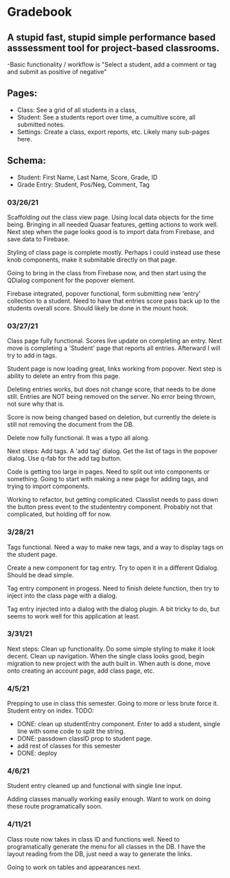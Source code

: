 # Gradebook
## A stupid fast, stupid simple performance based asssessment tool for project-based classrooms.

-Basic functionality / workflow is "Select a student, add a comment or tag and submit as positive of negative"

## Pages:
* Class: See a grid of all students in a class, 
* Student: See a students report over time, a cumultive score, all submitted notes.
* Settings: Create a class, export reports, etc. Likely many sub-pages here. 

## Schema:
* Student: First Name, Last Name, Score, Grade, ID
* Grade Entry: Student, Pos/Neg, Comment, Tag

### 03/26/21
Scaffolding out the class view page. Using local data objects for the time being. Bringing in all needed Quasar features, getting actions to work well. Next step when the page looks good is to import data from Firebase, and save data to Firebase.

Styling of class page is complete mostly. Perhaps I could instead use these knob components, make it submitable directly on that page. 

Going to bring in the class from Firebase now, and then start using the QDialog component for the popover element. 

Firebase integrated, popover functional, form submitting new 'entry' collection to a student. Need to have that entries score pass back up to the students overall score. Should likely be done in the mount hook.

### 03/27/21
Class page fully functional. Scores live update on completing an entry. Next move is completing a 'Student' page that reports all entries. Afterward I will try to add in tags.

Student page is now loading great, links working from popover. Next step is ability to delete an entry from this page.

Deleting entries works, but does not change score, that needs to be done still. Entries are NOT being removed on the server. No error being thrown, not sure why that is.

Score is now being changed based on deletion, but currently the delete is still not removing the document from the DB.

Delete now fully functional. It was a typo all along. 

Next steps: Add tags. A 'add tag' dialog. Get the list of tags in the popover dialog. Use q-fab for the add tag button.

Code is getting too large in pages. Need to split out into components or something. Going to start with making a new page for adding tags, and trying to import components.

Working to refactor, but getting complicated. Classlist needs to pass down the button press event to the studententry component. Probably not that complicated, but holding off for now.

### 3/28/21

Tags functional. Need a way to make new tags, and a way to display tags on the student page.

Create a new component for tag entry. Try to open it in a different Qdialog. Should be dead simple.

Tag entry component in progess. Need to finish delete function, then try to inject into the class page with a dialog.

Tag entry injected into a dialog with the dialog plugin. A bit tricky to do, but seems to work well for this application at least. 

### 3/31/21
Next steps: Clean up functionality. Do some simple styling to make it look decent. Clean up navigation. When the single class looks good, begin migration to new project with the auth built in. When auth is done, move onto creating an account page, add class page, etc. 

### 4/5/21
Prepping to use in class this semester. Going to more or less brute force it. Student entry on index.
TODO:
* DONE: clean up studentEntry component. Enter to add a student, single line with some code to split the string.
* DONE: passdown classID prop to student page.
* add rest of classes for this semester
* DONE: deploy

### 4/6/21
Student entry cleaned up and functional with single line input.

Adding classes manually working easily enough. Want to work on doing these route programatically soon.

### 4/11/21
Class route now takes in class ID and functions well. Need to programatically generate the menu for all classes in the DB. I have the layout reading from the DB, just need a way to generate the links.

Going to work on tables and appearances next.
